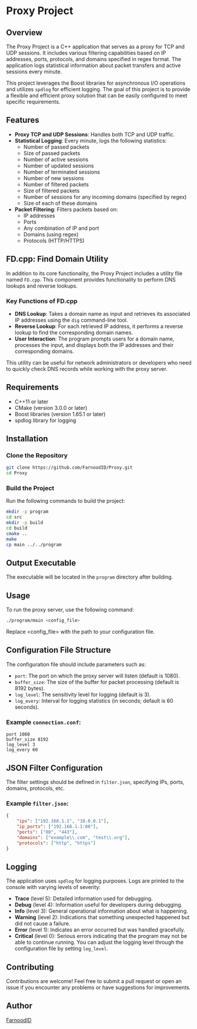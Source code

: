 # Proxy Project

## Overview
The Proxy Project is a C++ application that serves as a proxy for TCP and UDP sessions. It includes various filtering capabilities based on IP addresses, ports, protocols, and domains specified in regex format. The application logs statistical information about packet transfers and active sessions every minute.

This project leverages the Boost libraries for asynchronous I/O operations and utilizes `spdlog` for efficient logging. The goal of this project is to provide a flexible and efficient proxy solution that can be easily configured to meet specific requirements.

## Features
- **Proxy TCP and UDP Sessions**: Handles both TCP and UDP traffic.
- **Statistical Logging**: Every minute, logs the following statistics:
  - Number of passed packets
  - Size of passed packets
  - Number of active sessions
  - Number of updated sessions
  - Number of terminated sessions
  - Number of new sessions
  - Number of filtered packets
  - Size of filtered packets
  - Number of sessions for any incoming domains (specified by regex)
  - Size of each of these domains
- **Packet Filtering**: Filters packets based on:
  - IP addresses
  - Ports
  - Any combination of IP and port
  - Domains (using regex)
  - Protocols (HTTP/HTTPS)

## FD.cpp: Find Domain Utility

In addition to its core functionality, the Proxy Project includes a utility file named `FD.cpp`. This component provides functionality to perform DNS lookups and reverse lookups. 

### Key Functions of FD.cpp
- **DNS Lookup**: Takes a domain name as input and retrieves its associated IP addresses using the `dig` command-line tool.
- **Reverse Lookup**: For each retrieved IP address, it performs a reverse lookup to find the corresponding domain names.
- **User Interaction**: The program prompts users for a domain name, processes the input, and displays both the IP addresses and their corresponding domains.

This utility can be useful for network administrators or developers who need to quickly check DNS records while working with the proxy server.

## Requirements
- C++11 or later
- CMake (version 3.0.0 or later)
- Boost libraries (version 1.65.1 or later)
- spdlog library for logging

## Installation

### Clone the Repository
```bash
git clone https://github.com/FarnoodID/Proxy.git
cd Proxy
```
### Build the Project
Run the following commands to build the project:
```bash
mkdir -p program
cd src
mkdir -p build
cd build
cmake ..
make
cp main ../../program
```

## Output Executable
The executable will be located in the ``program`` directory after building.

## Usage
To run the proxy server, use the following command:
```bash
./program/main <config_file>
```
Replace <config_file> with the path to your configuration file.

## Configuration File Structure
The configuration file should include parameters such as:
- ``port``: The port on which the proxy server will listen (default is 1080).
- ``buffer_size``: The size of the buffer for packet processing (default is 8192 bytes).
- ``log_level``: The sensitivity level for logging  (default is 3).
- ``log_every``: Interval for logging statistics (in seconds; default is 60 seconds).
### Example ``connection.conf``:
```text
port 1080
buffer_size 8192
log_level 3
log_every 60
```

## JSON Filter Configuration
The filter settings should be defined in ``filter.json``, specifying IPs, ports, domains, protocols, etc.
### Example ``filter.json``:
```json
{
    "ips": ["192.168.1.1", "10.0.0.1"],
    "ip_ports": ["192.168.1.1:80"],
    "ports": ["80", "443"],
    "domains": ["example\\.com", "test\\.org"],
    "protocols": ["http", "https"]
}
```

## Logging
The application uses ``spdlog`` for logging purposes. Logs are printed to the console with varying levels of severity:
- **Trace** (level 5): Detailed information used for debugging.
- **Debug** (level 4): Information useful for developers during debugging.
- **Info** (level 3): General operational information about what is happening.
- **Warning** (level 2): Indications that something unexpected happened but did not cause a failure.
- **Error** (level 1): Indicates an error occurred but was handled gracefully.
- **Critical** (level 0): Serious errors indicating that the program may not be able to continue running.
You can adjust the logging level through the configuration file by setting ``log_level``.

## Contributing
Contributions are welcome! Feel free to submit a pull request or open an issue if you encounter any problems or have suggestions for improvements.

## Author
[FarnoodID](https://github.com/FarnoodID)

